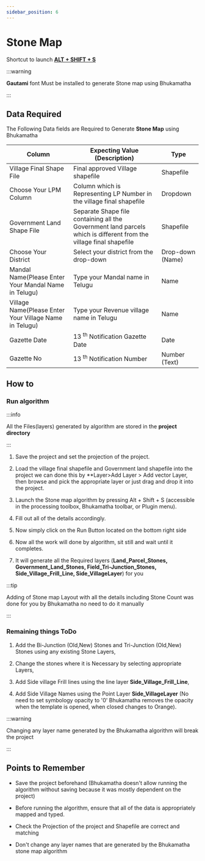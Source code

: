 ```yaml
---
sidebar_position: 6
---
```


# Stone Map

Shortcut to launch **<u>ALT + SHIFT + S</u>**

:::warning

**Gautami** font Must be installed to generate Stone map using Bhukamatha

:::

## Data Required

The Following Data fields are Required to Generate **Stone Map** using Bhukamatha

| Column                                                 | Expecting Value (Description)                                                                                      | Type             |
| ------------------------------------------------------ | ------------------------------------------------------------------------------------------------------------------ | ---------------- |
| Village Final Shape File                               | Final approved Village shapefile                                                                                   | Shapefile        |
| Choose Your LPM Column                                 | Column which is Representing LP Number in the village final shapefile                                              | Dropdown         |
| Government Land Shape File                             | Separate Shape file containing all the Government land parcels which is different from the village final shapefile | Shapefile        |
| Choose Your District                                   | Select your district from the drop-down                                                                            | Drop-down (Name) |
| Mandal Name(Please Enter Your Mandal Name in Telugu)   | Type your Mandal name in Telugu                                                                                    | Name             |
| Village Name(Please Enter Your Village Name in Telugu) | Type your Revenue village name in Telugu                                                                           | Name             |
| Gazette Date                                           | 13 <sup>th</sup> Notification Gazette Date                                                                         | Date             |
| Gazette No                                             | 13 <sup>th</sup> Notification Number                                                                               | Number (Text)    |

## How to

### Run algorithm

:::info

All the Files(layers) generated by algorithm are stored in the **project directory**

:::

1. Save the project and set the projection of the project.

2. Load the village final shapefile and Government land shapefile into the project we can done this by **Layer>Add Layer > Add vector Layer, then browse and pick the appropriate layer or just drag and drop it into the project.

3. Launch the Stone map algorithm by pressing Alt + Shift + S (accessible in the processing toolbox, Bhukamatha toolbar, or Plugin menu).

4. Fill out all of the details accordingly.

5. Now simply click on the Run Button located on the bottom right side

6. Now all the work will done by algorithm, sit still and wait until it completes.

7. It will generate all the Required layers (**Land_Parcel_Stones, Government_Land_Stones, Field_Tri-Junction_Stones, Side_Village_Frill_Line, Side_VillageLayer**) for you  

:::tip

Adding of Stone map Layout with all the details including Stone Count was done for you by Bhukamatha no need to do it manually

:::

### Remaining things ToDo

1. Add the Bi-Junction (Old,New) Stones  and Tri-Junction (Old,New) Stones using any existing Stone Layers,

2. Change the stones where it is Necessary by selecting appropriate Layers,

3. Add Side village Frill lines using the line layer **Side_Village_Frill_Line**,

4. Add Side Village Names using the Point Layer  **Side_VillageLayer** (No need to set symbology opacity to '0' Bhukamatha removes the opacity when the template is opened, when closed changes to Orange).

:::warning

Changing  any  layer name generated by the Bhukamatha algorithm will break the project 

:::

## Points to Remember

- Save the project beforehand (Bhukamatha doesn't allow running the algorithm without saving because it was mostly dependent on the project)

- Before running the algorithm, ensure that all of the data is appropriately mapped and typed.

- Check the Projection of the project and Shapefile are correct and matching

- Don't change any layer names that are generated by the Bhukamatha stone map algorithm 
